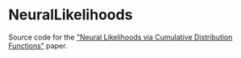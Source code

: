 # NeuralLikelihoods
Source code for the ["Neural Likelihoods via Cumulative Distribution Functions"](https://arxiv.org/abs/1811.00974) paper.
